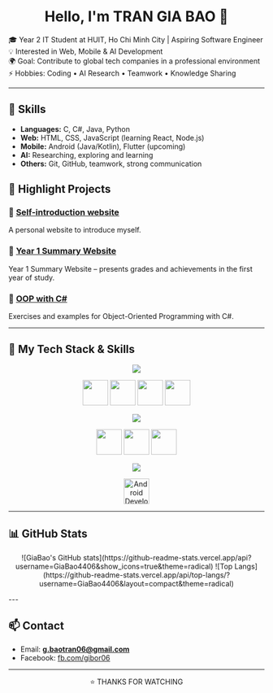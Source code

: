 <h1 align="center">Hello, I'm TRAN GIA BAO 👋</h1>

🎓 Year 2 IT Student at HUIT, Ho Chi Minh City | Aspiring Software Engineer </br>
💡 Interested in Web, Mobile & AI Development </br>
🌍 Goal: Contribute to global tech companies in a professional environment </br>
⚡ Hobbies: Coding • AI Research • Teamwork • Knowledge Sharing 

---

## 🚀 Skills
- **Languages:** C, C#, Java, Python
- **Web:** HTML, CSS, JavaScript (learning React, Node.js)  
- **Mobile:** Android (Java/Kotlin), Flutter (upcoming)  
- **AI:** Researching, exploring and learning  
- **Others:** Git, GitHub, teamwork, strong communication

## 📌 Highlight Projects
### 🔹 [Self-introduction website](https://github.com/GiaBao4406/webGioiThieuBanThan01)
A personal website to introduce myself.
### 🔹 [Year 1 Summary Website](https://github.com/GiaBao4406/WebTongKetNam1)
Year 1 Summary Website – presents grades and achievements in the first year of study.
### 🔹 [OOP with C#](https://github.com/GiaBao4406/OOP-with-C-)  
Exercises and examples for Object-Oriented Programming with C#. 

---

## 🚀 My Tech Stack & Skills  

<p align="center">
  <img src="https://readme-typing-svg.herokuapp.com?font=Fira+Code&size=22&duration=3000&pause=800&color=00C4FF&center=true&vCenter=true&width=600&lines=💻+Programming+Languages" />
</p>

<p align="center">
  <img src="https://skillicons.dev/icons?i=c" height="50" />
  <img src="https://skillicons.dev/icons?i=cs" height="50" />
  <img src="https://skillicons.dev/icons?i=java" height="50" />
  <img src="https://skillicons.dev/icons?i=python" height="50" />
</p>

<p align="center">
  <img src="https://readme-typing-svg.herokuapp.com?font=Fira+Code&size=22&duration=3000&pause=800&color=00C4FF&center=true&vCenter=true&width=600&lines=🌐+Web+Development" />
</p>
<p align="center">
  <img src="https://skillicons.dev/icons?i=html" height="50" />
  <img src="https://skillicons.dev/icons?i=css" height="50" />
  <img src="https://skillicons.dev/icons?i=javascript" height="50" />
</p>

<p align="center">
  <img src="https://readme-typing-svg.herokuapp.com?font=Fira+Code&size=22&duration=3000&pause=800&color=00C4FF&center=true&vCenter=true&width=600&lines=📱+Mobile+Development" />
</p>
<p align="center">
  <img src="https://skillicons.dev/icons?i=java" height="50" title="Android Development (Java)" />
</p>

---

## 📊 GitHub Stats  
<p align="center">
![GiaBao's GitHub stats](https://github-readme-stats.vercel.app/api?username=GiaBao4406&show_icons=true&theme=radical)  ![Top Langs](https://github-readme-stats.vercel.app/api/top-langs/?username=GiaBao4406&layout=compact&theme=radical)
</p>
---

## 📫 Contact  

- Email: **g.baotran06@gmail.com**  
- Facebook: [fb.com/gibor06](https://www.facebook.com/gibor06)

---
<p align="center">⭐️ THANKS FOR WATCHING</p>
